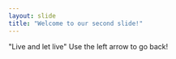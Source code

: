 ```yaml
---
layout: slide
title: "Welcome to our second slide!"
---
```

"Live and let live"
Use the left arrow to go back!
